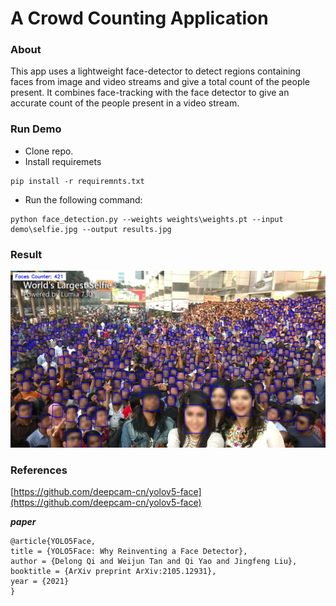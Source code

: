 # A Crowd Counting Application
### About 
This app uses a lightweight face-detector to detect regions containing faces from image and video streams and give a total count of the people present.
It combines face-tracking with the face detector to give an accurate count of the people present in a video stream.

### Run Demo
- Clone repo.
- Install requiremets
```
pip install -r requiremnts.txt
```
- Run the following command:
```
python face_detection.py --weights weights\weights.pt --input demo\selfie.jpg --output results.jpg
```
### Result
![Image](demo\image.jpg)

### References
[https://github.com/deepcam-cn/yolov5-face](https://github.com/deepcam-cn/yolov5-face)

***paper***
```
@article{YOLO5Face,
title = {YOLO5Face: Why Reinventing a Face Detector},
author = {Delong Qi and Weijun Tan and Qi Yao and Jingfeng Liu},
booktitle = {ArXiv preprint ArXiv:2105.12931},
year = {2021}
}